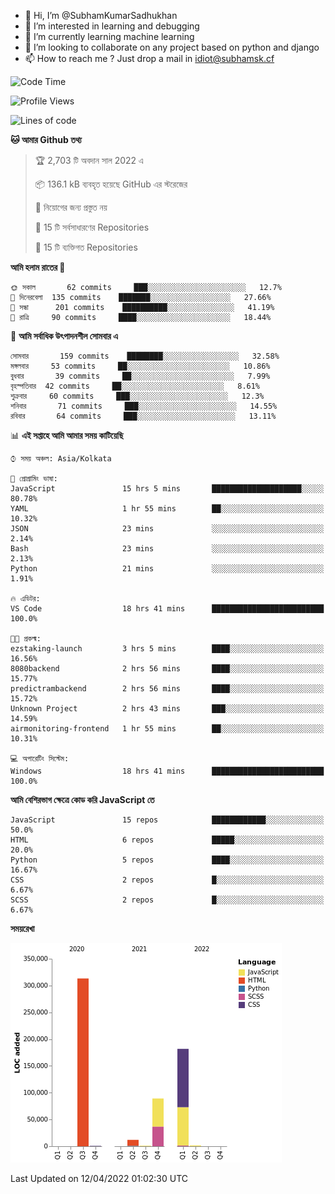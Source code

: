 - 👋 Hi, I’m @SubhamKumarSadhukhan
- 👀 I’m interested in learning and debugging
- 🌱 I’m currently learning machine learning
- 💞️ I’m looking to collaborate on any project based on python and django
- 📫 How to reach me ?
      Just drop a mail in idiot@subhamsk.cf

<!---
SubhamKumarSadhukhan/SubhamKumarSadhukhan is a ✨ special ✨ repository because its `README.md` (this file) appears on your GitHub profile.
You can click the Preview link to take a look at your changes.
--->


<!--START_SECTION:waka-->
![Code Time](http://img.shields.io/badge/Code%20Time-415%20hrs%2025%20mins-blue)

![Profile Views](http://img.shields.io/badge/%E0%A6%AA%E0%A7%8D%E0%A6%B0%E0%A7%8B%E0%A6%AB%E0%A6%BE%E0%A6%87%E0%A6%B2%20%E0%A6%A6%E0%A6%B0%E0%A7%8D%E0%A6%B6%E0%A6%A8-14-blue)

![Lines of code](https://img.shields.io/badge/%E0%A6%B9%E0%A7%8D%E0%A6%AF%E0%A6%BE%E0%A6%B2%E0%A7%8B%20%E0%A6%93%E0%A6%AF%E0%A6%BC%E0%A6%BE%E0%A6%B0%E0%A7%8D%E0%A6%B2%E0%A7%8D%E0%A6%A1%20%E0%A6%A5%E0%A7%87%E0%A6%95%E0%A7%87%20%E0%A6%86%E0%A6%AE%E0%A6%BF%20%E0%A6%B2%E0%A6%BF%E0%A6%96%E0%A7%87%E0%A6%9B%E0%A6%BF-599%20Thousand%20%E0%A6%95%E0%A7%8B%E0%A6%A1%E0%A7%87%E0%A6%B0%20%E0%A6%B2%E0%A6%BE%E0%A6%87%E0%A6%A8-blue)

**🐱 আমার Github তথ্য** 

> 🏆 2,703 টি অবদান সাল 2022 এ
 > 
> 📦 136.1 kB ব্যবহৃত হয়েছে GitHub এর স্টরেজের 
 > 
> 🚫 নিয়োগের জন্য প্রস্তুত নয়
 > 
> 📜 15 টি সর্বসাধারণের Repositories 
 > 
> 🔑 15 টি ব্যক্তিগত Repositories  
 > 
**আমি হলাম রাতের 🦉** 

```text
🌞 সকাল       62 commits     ███░░░░░░░░░░░░░░░░░░░░░░   12.7% 
🌆 দিনেরবেলা  135 commits    ███████░░░░░░░░░░░░░░░░░░   27.66% 
🌃 সন্ধা      201 commits    ██████████░░░░░░░░░░░░░░░   41.19% 
🌙 রাত্রি     90 commits     ████░░░░░░░░░░░░░░░░░░░░░   18.44%

```
📅 **আমি সর্বাধিক উৎপাদনশীল সোমবার এ** 

```text
সোমবার       159 commits    ████████░░░░░░░░░░░░░░░░░   32.58% 
মঙ্গলবার     53 commits     ██░░░░░░░░░░░░░░░░░░░░░░░   10.86% 
বুধবার       39 commits     ██░░░░░░░░░░░░░░░░░░░░░░░   7.99% 
বৃহস্পতিবার  42 commits     ██░░░░░░░░░░░░░░░░░░░░░░░   8.61% 
শুক্রবার     60 commits     ███░░░░░░░░░░░░░░░░░░░░░░   12.3% 
শনিবার       71 commits     ███░░░░░░░░░░░░░░░░░░░░░░   14.55% 
রবিবার       64 commits     ███░░░░░░░░░░░░░░░░░░░░░░   13.11%

```


📊 **এই সপ্তাহে আমি আমার সময় কাটিয়েছি** 

```text
⌚︎ সময় অঞ্চল: Asia/Kolkata

💬 প্রোগ্রামিং ভাষা: 
JavaScript               15 hrs 5 mins       ████████████████████░░░░░   80.78% 
YAML                     1 hr 55 mins        ██░░░░░░░░░░░░░░░░░░░░░░░   10.32% 
JSON                     23 mins             ░░░░░░░░░░░░░░░░░░░░░░░░░   2.14% 
Bash                     23 mins             ░░░░░░░░░░░░░░░░░░░░░░░░░   2.13% 
Python                   21 mins             ░░░░░░░░░░░░░░░░░░░░░░░░░   1.91%

🔥 এডিটর: 
VS Code                  18 hrs 41 mins      █████████████████████████   100.0%

🐱‍💻 প্রকল্ম: 
ezstaking-launch         3 hrs 5 mins        ████░░░░░░░░░░░░░░░░░░░░░   16.56% 
8080backend              2 hrs 56 mins       ████░░░░░░░░░░░░░░░░░░░░░   15.77% 
predictrambackend        2 hrs 56 mins       ████░░░░░░░░░░░░░░░░░░░░░   15.72% 
Unknown Project          2 hrs 43 mins       ███░░░░░░░░░░░░░░░░░░░░░░   14.59% 
airmonitoring-frontend   1 hr 55 mins        ██░░░░░░░░░░░░░░░░░░░░░░░   10.31%

💻 অপারেটিং সিস্টেম: 
Windows                  18 hrs 41 mins      █████████████████████████   100.0%

```

**আমি বেশিরভাগ ক্ষেত্রে কোড করি JavaScript তে** 

```text
JavaScript               15 repos            ████████████░░░░░░░░░░░░░   50.0% 
HTML                     6 repos             █████░░░░░░░░░░░░░░░░░░░░   20.0% 
Python                   5 repos             ████░░░░░░░░░░░░░░░░░░░░░   16.67% 
CSS                      2 repos             █░░░░░░░░░░░░░░░░░░░░░░░░   6.67% 
SCSS                     2 repos             █░░░░░░░░░░░░░░░░░░░░░░░░   6.67%

```


**সময়রেখা**

![Chart not found](https://raw.githubusercontent.com/SubhamKumarSadhukhan/SubhamKumarSadhukhan/main/charts/bar_graph.png) 


 Last Updated on 12/04/2022 01:02:30 UTC
<!--END_SECTION:waka-->
